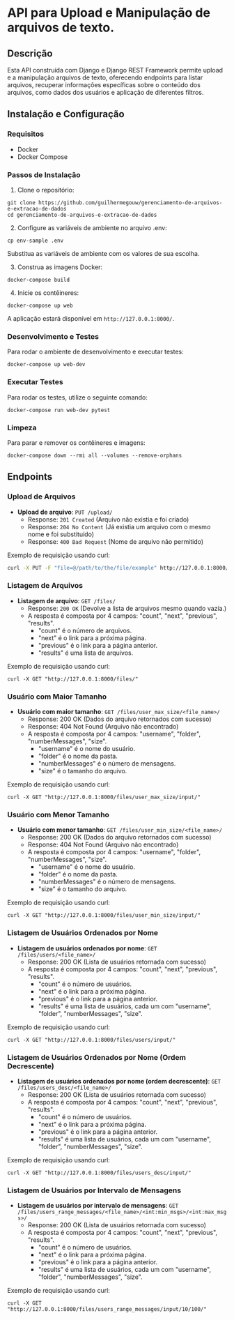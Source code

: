 # API para Upload e Manipulação de arquivos de texto.

## Descrição
Esta API construída com Django e Django REST Framework permite upload e a manipulação 
arquivos de texto, oferecendo endpoints para listar arquivos, recuperar informações 
específicas sobre o conteúdo dos arquivos, como dados dos usuários e aplicação de 
diferentes filtros.

## Instalação e Configuração

### Requisitos
- Docker
- Docker Compose

### Passos de Instalação

1. Clone o repositório:
```
git clone https://github.com/guilhermegouw/gerenciamento-de-arquivos-e-extracao-de-dados 
cd gerenciamento-de-arquivos-e-extracao-de-dados
```

2. Configure as variáveis de ambiente no arquivo .env:
```
cp env-sample .env
```
Substitua as variáveis de ambiente com os valores de sua escolha.

3. Construa as imagens Docker:
```
docker-compose build
```

4. Inicie os contêineres:
```
docker-compose up web
```
A aplicação estará disponível em `http://127.0.0.1:8000/`.

### Desenvolvimento e Testes
Para rodar o ambiente de desenvolvimento e executar testes:

```
docker-compose up web-dev
```

### Executar Testes
Para rodar os testes, utilize o seguinte comando:

```
docker-compose run web-dev pytest
```

### Limpeza
Para parar e remover os contêineres e imagens:

```
docker-compose down --rmi all --volumes --remove-orphans
```
## Endpoints
### Upload de Arquivos

- **Upload de arquivo**: `PUT /upload/` 
  - Response: `201 Created` (Arquivo não existia e foi criado)
  - Response: `204 No Content` (Já existia um arquivo com o mesmo nome e foi substituído)
  - Response: `400 Bad Request` (Nome de arquivo não permitido)

Exemplo de requisição usando curl:
```bash
curl -X PUT -F "file=@/path/to/the/file/example" http://127.0.0.1:8000/upload/
``` 

### Listagem de Arquivos

- **Listagem de arquivo**: `GET /files/` 
  - Response: `200 OK` (Devolve a lista de arquivos mesmo quando vazía.)
  - A resposta é composta por 4 campos: "count", "next", "previous", "results".
    - "count" é o número de arquivos.
    - "next" é o link para a próxima página.
    - "previous" é o link para a página anterior.
    - "results" é uma lista de arquivos.

Exemplo de requisição usando curl:
``` 
curl -X GET "http://127.0.0.1:8000/files/"
```

### Usuário com Maior Tamanho
- **Usuário com maior tamanho**: `GET /files/user_max_size/<file_name>/`
  - Response: 200 OK (Dados do arquivo retornados com sucesso)
  - Response: 404 Not Found (Arquivo não encontrado)
  - A resposta é composta por 4 campos: "username", "folder", "numberMessages", "size".
    - "username" é o nome do usuário.
    - "folder" é o nome da pasta.
    - "numberMessages" é o número de mensagens.
    - "size" é o tamanho do arquivo.

Exemplo de requisição usando curl:

```
curl -X GET "http://127.0.0.1:8000/files/user_max_size/input/"
```

### Usuário com Menor Tamanho
- **Usuário com menor tamanho**: `GET /files/user_min_size/<file_name>/`
  - Response: 200 OK (Dados do arquivo retornados com sucesso)
  - Response: 404 Not Found (Arquivo não encontrado)
  - A resposta é composta por 4 campos: "username", "folder", "numberMessages", "size".
    - "username" é o nome do usuário.
    - "folder" é o nome da pasta.
    - "numberMessages" é o número de mensagens.
    - "size" é o tamanho do arquivo.

Exemplo de requisição usando curl:
```
curl -X GET "http://127.0.0.1:8000/files/user_min_size/input/"
```

### Listagem de Usuários Ordenados por Nome
- **Listagem de usuários ordenados por nome**: `GET /files/users/<file_name>/`
  - Response: 200 OK (Lista de usuários retornada com sucesso)
  - A resposta é composta por 4 campos: "count", "next", "previous", "results".
    - "count" é o número de usuários.
    - "next" é o link para a próxima página.
    - "previous" é o link para a página anterior.
    - "results" é uma lista de usuários, cada um com "username", "folder", "numberMessages", "size".

Exemplo de requisição usando curl:
```
curl -X GET "http://127.0.0.1:8000/files/users/input/"
```

### Listagem de Usuários Ordenados por Nome (Ordem Decrescente)
- **Listagem de usuários ordenados por nome (ordem decrescente)**: `GET /files/users_desc/<file_name>/`
  - Response: 200 OK (Lista de usuários retornada com sucesso)
  - A resposta é composta por 4 campos: "count", "next", "previous", "results".
    - "count" é o número de usuários.
    - "next" é o link para a próxima página.
    - "previous" é o link para a página anterior.
    - "results" é uma lista de usuários, cada um com "username", "folder", "numberMessages", "size".

Exemplo de requisição usando curl:
```
curl -X GET "http://127.0.0.1:8000/files/users_desc/input/"
```

### Listagem de Usuários por Intervalo de Mensagens
- **Listagem de usuários por intervalo de mensagens**: `GET /files/users_range_messages/<file_name>/<int:min_msgs>/<int:max_msgs>/`
  - Response: 200 OK (Lista de usuários retornada com sucesso)
  - A resposta é composta por 4 campos: "count", "next", "previous", "results".
    - "count" é o número de usuários.
    - "next" é o link para a próxima página.
    - "previous" é o link para a página anterior.
    - "results" é uma lista de usuários, cada um com "username", "folder", "numberMessages", "size".

Exemplo de requisição usando curl:
```
curl -X GET "http://127.0.0.1:8000/files/users_range_messages/input/10/100/"
```

